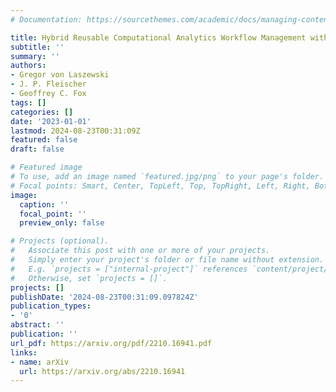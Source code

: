 ```yaml
---
# Documentation: https://sourcethemes.com/academic/docs/managing-content/

title: Hybrid Reusable Computational Analytics Workflow Management with Cloudmesh
subtitle: ''
summary: ''
authors:
- Gregor von Laszewski
- J. P. Fleischer
- Geoffrey C. Fox
tags: []
categories: []
date: '2023-01-01'
lastmod: 2024-08-23T00:31:09Z
featured: false
draft: false

# Featured image
# To use, add an image named `featured.jpg/png` to your page's folder.
# Focal points: Smart, Center, TopLeft, Top, TopRight, Left, Right, BottomLeft, Bottom, BottomRight.
image:
  caption: ''
  focal_point: ''
  preview_only: false

# Projects (optional).
#   Associate this post with one or more of your projects.
#   Simply enter your project's folder or file name without extension.
#   E.g. `projects = ["internal-project"]` references `content/project/deep-learning/index.md`.
#   Otherwise, set `projects = []`.
projects: []
publishDate: '2024-08-23T00:31:09.097824Z'
publication_types:
- '0'
abstract: ''
publication: ''
url_pdf: https://arxiv.org/pdf/2210.16941.pdf
links:
- name: arXiv
  url: https://arxiv.org/abs/2210.16941
---
```

